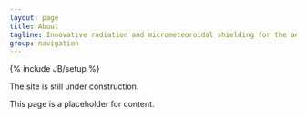 ```yaml
---
layout: page
title: About
tagline: Innovative radiation and micrometeoroidal shielding for the aerospace industry.
group: navigation
---
```

{% include JB/setup %}

The site is still under construction.

This page is a placeholder for content. 